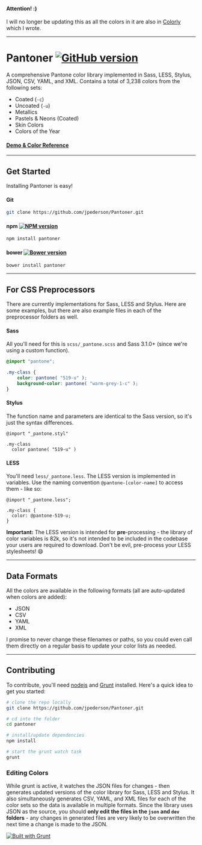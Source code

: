#### Attention! :)

I will no longer be updating this as all the colors in it are also in [Colorly](http://github.com/jpederson/Colorly/) which I wrote.

*****

# Pantoner [![GitHub version](https://badge.fury.io/gh/jpederson%2Fpantoner.svg)](http://github.com/jpederson/Pantoner)

A comprehensive Pantone color library implemented in Sass, LESS, Stylus, JSON, CSV, YAML, and XML. Contains a total of 3,238 colors from the following sets:

- Coated (`-c`)
- Uncoated (`-u`)
- Metallics
- Pastels & Neons (Coated)
- Skin Colors
- Colors of the Year

#### [Demo & Color Reference](http://jpederson.github.io/Pantoner)

*****


## Get Started

Installing Pantoner is easy!

#### Git

```sh
git clone https://github.com/jpederson/Pantoner.git
```

#### npm [![NPM version](https://badge.fury.io/js/pantoner.svg)](http://badge.fury.io/js/pantoner) 

```sh
npm install pantoner
```

#### bower [![Bower version](https://badge.fury.io/bo/pantoner.svg)](http://badge.fury.io/bo/pantoner)

```sh
bower install pantoner
```

*****


## For CSS Preprocessors

There are currently implementations for Sass, LESS and Stylus. Here are some examples, but there are also example files in each of the preprocessor folders as well.


#### Sass

All you'll need for this is `scss/_pantone.scss` and Sass 3.1.0+ (since we're using a custom function).

```scss
@import "pantone";

.my-class {
	color: pantone( "519-u" );
	background-color: pantone( "warm-grey-1-c" );
}
```


#### Stylus

The function name and parameters are identical to the Sass version, so it's just the syntax differences.

```styl
@import "_pantone.styl"

.my-class
  color pantone( "519-u" )
```


#### LESS

You'll need `less/_pantone.less`. The LESS version is implemented in variables. Use the naming convention `@pantone-[color-name]` to access them - like so:

```less
@import "_pantone.less";

.my-class {
  color: @pantone-519-u;
}
```

**Important:** The LESS version is intended for **pre**-processing - the library of color variables is 82k, so it's not intended to be included in the codebase your users are required to download. Don't be evil, pre-process your LESS stylesheets! :smile:

*****


## Data Formats

All the colors are available in the following formats (all are auto-updated when colors are added): 

- JSON
- CSV
- YAML
- XML

I promise to never change these filenames or paths, so you could even call them directly on a regular basis to update your color lists as needed.

*****


## Contributing

To contribute, you'll need [nodejs](http://nodejs.org/) and [Grunt](http://gruntjs.com/) installed. Here's a quick idea to get you started:

```sh
# clone the repo locally
git clone https://github.com/jpederson/Pantoner.git

# cd into the folder
cd pantoner

# install/update dependencies
npm install

# start the grunt watch task
grunt
```

### Editing Colors

While grunt is active, it watches the JSON files for changes - then generates updated versions of the color library for Sass, LESS and Stylus. It also simultaneously generates CSV, YAML, and XML files for each of the color sets so the data is available in multiple formats. Since the library uses JSON as the source, you should **only edit the files in the `json` and `dev` folders** - any changes in generated files are very likely to be overwritten the next time a change is made to the JSON.

[![Built with Grunt](https://cdn.gruntjs.com/builtwith.png)](http://gruntjs.com/)
